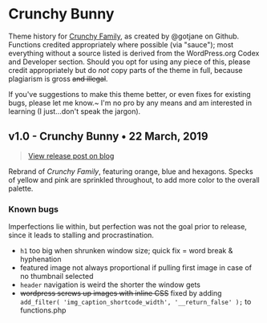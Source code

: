 # Crunchy Bunny

Theme history for [Crunchy Family](https://crunchyfamily.com), as created by @gotjane on Github. Functions credited appropriately where possible (via "sauce"); most everything without a source listed is derived from the WordPress.org Codex and Developer section. Should you opt for using any piece of this, please credit appropriately but do _not_ copy parts of the theme in full, because plagiarism is gross ~~and illegal~~.

If you've suggestions to make this theme better, or even fixes for existing bugs, please let me know.~ I'm no pro by any means and am interested in learning (I just...don't speak the jargon).

## v1.0 - Crunchy Bunny &bull; 22 March, 2019

>[View release post on blog](https://janepedia.com/crunchy-bunny)

Rebrand of _Crunchy Family_, featuring orange, blue and hexagons. Specks of yellow and pink are sprinkled throughout, to add more color to the overall palette.

### Known bugs
Imperfections lie within, but perfection was not the goal prior to release, since it leads to stalling and procrastination.

+ ``h1`` too big when shrunken window size; quick fix = word break & hyphenation
+ featured image not always proportional if pulling first image in case of no thumbnail selected
+ ``header`` navigation is weird the shorter the window gets
+ <del>wordpress screws up images with inline CSS</del> fixed by adding ``add_filter( 'img_caption_shortcode_width', '__return_false' );`` to functions.php
